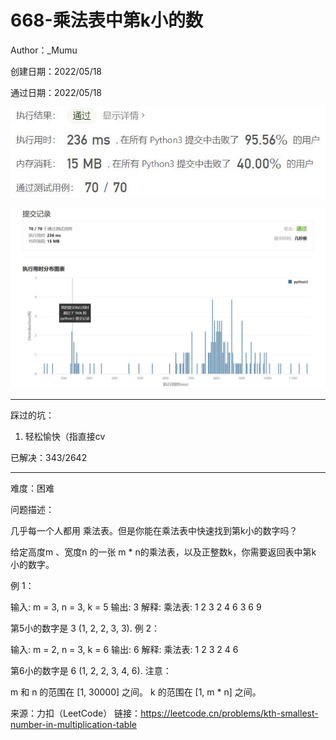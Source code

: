 # 668-乘法表中第k小的数

Author：_Mumu

创建日期：2022/05/18

通过日期：2022/05/18

![](./通过截图2.jpg)

![](./通过截图1.jpg)

*****

踩过的坑：

1. 轻松愉快（指直接cv

已解决：343/2642

*****

难度：困难

问题描述：

几乎每一个人都用 乘法表。但是你能在乘法表中快速找到第k小的数字吗？

给定高度m 、宽度n 的一张 m * n的乘法表，以及正整数k，你需要返回表中第k 小的数字。

例 1：

输入: m = 3, n = 3, k = 5
输出: 3
解释: 
乘法表:
1	2	3
2	4	6
3	6	9

第5小的数字是 3 (1, 2, 2, 3, 3).
例 2：

输入: m = 2, n = 3, k = 6
输出: 6
解释: 
乘法表:
1	2	3
2	4	6

第6小的数字是 6 (1, 2, 2, 3, 4, 6).
注意：

m 和 n 的范围在 [1, 30000] 之间。
k 的范围在 [1, m * n] 之间。

来源：力扣（LeetCode）
链接：https://leetcode.cn/problems/kth-smallest-number-in-multiplication-table